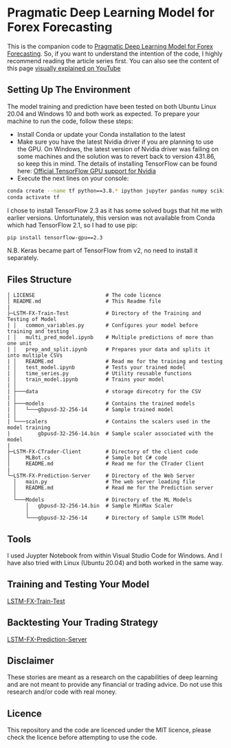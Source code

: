 # Pragmatic Deep Learning Model for Forex Forecasting
This is the companion code to [Pragmatic Deep Learning Model for Forex Forecasting](https://medium.com). So, if you want to understand the intention of the code, I highly recommend reading the article series first.
You can also see the content of this page [visually explained on YouTube](https://youtu.be/bMKVVXgxmI4)
## Setting Up The Environment
The model training and prediction have been tested on both Ubuntu Linux 20.04 and Windows 10 and both work as expected.
To prepare your machine to run the code, follow these steps:
- Install Conda or update your Conda installation to the latest
- Make sure you have the latest Nvidia driver if you are planning to use the GPU. On Windows, the latest version of Nvidia driver was failing on some machines and the solution was to revert back to version 431.86, so keep this in mind. The details of installing TensorFlow can be found here: [Official TensorFlow GPU support for Nvidia](https://www.tensorflow.org/install/gpu)
- Execute the next lines on your console:
```bash
conda create --name tf python==3.8.* ipython jupyter pandas numpy scikit-learn matplotlib flask
conda activate tf
```
I chose to install TensorFlow 2.3 as it has some solved bugs that hit me with earlier versions. Unfortunately, this version was not available from Conda which had TensorFlow 2.1, so I had to use pip:
```bash
pip install tensorflow-gpu==2.3
```
N.B. Keras became part of TensorFlow from v2, no need to install it separately.
## Files Structure
```
│ LICENSE                       # The code licence 
│ README.md                     # This Readme file
|
├─LSTM-FX-Train-Test            # Directory of the Training and Testing of Model
| │   common_variables.py       # Configures your model before training and testing
| │   multi_pred_model.ipynb    # Multiple predictions of more than one unit
| │   prep_and_split.ipynb      # Prepares your data and splits it into multiple CSVs
| │   README.md                 # Read me for the training and testing
| │   test_model.ipynb          # Tests your trained model
| │   time_series.py            # Utility reusable functions 
| │   train_model.ipynb         # Trains your model
| │
| ├───data                      # storage direcotry for the CSV
| │
| ├───models                    # Contains the trained models
| │   └───gbpusd-32-256-14      # Sample trained model
| │
| └───scalers                   # Contains the scalers used in the model training
|         gbpusd-32-256-14.bin  # Sample scaler associated with the model
|
├─LSTM-FX-CTrader-Client        # Directory of the client code
│     MLBot.cs                  # Sample bot C# code
│     README.md                 # Read me for the CTrader Client
|
└─LSTM-FX-Prediction-Server     # Directory of the Web Server
  │   main.py                   # The web server loading file
  │   README.md                 # Read me for the Prediction server
  │
  └───Models                    # Directory of the ML Models 
      │   gbpusd-32-256-14.bin  # Sample MinMax Scaler
      │
      └───gbpusd-32-256-14      # Directory of Sample LSTM Model 
```
## Tools
I used Juypter Notebook from within Visual Studio Code for Windows. And I have also tried with Linux (Ubuntu 20.04) and both worked in the same way.
## Training and Testing Your Model
[LSTM-FX-Train-Test](LSTM-FX-Train-Test/README.md)
## Backtesting Your Trading Strategy
[LSTM-FX-Prediction-Server](LSTM-FX-Prediction-Server/README.md)
## Disclaimer
These stories are meant as a research on the capabilities of deep learning and are not meant to provide any financial or trading advice. Do not use this research and/or code with real money.
## Licence
This repository and the code are licenced under the MIT licence, please check the licence before attempting to use the code.